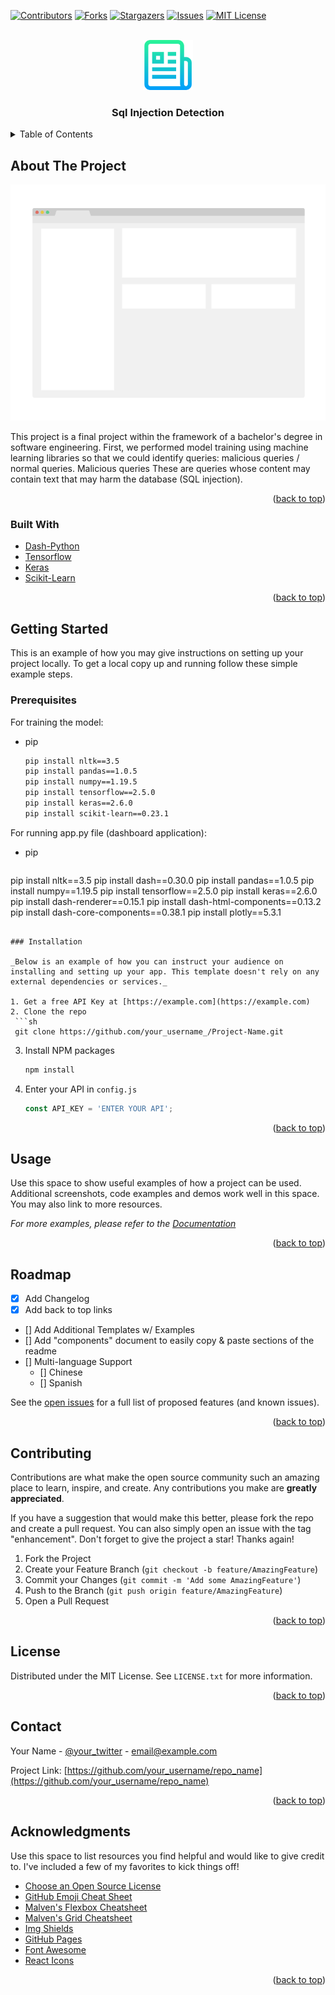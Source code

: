 <div id="top"></div>
<!--
*** Thanks for checking out the Best-README-Template. If you have a suggestion
*** that would make this better, please fork the repo and create a pull request
*** or simply open an issue with the tag "enhancement".
*** Don't forget to give the project a star!
*** Thanks again! Now go create something AMAZING! :D
-->



<!-- PROJECT SHIELDS -->
<!--
*** I'm using markdown "reference style" links for readability.
*** Reference links are enclosed in brackets [ ] instead of parentheses ( ).
*** See the bottom of this document for the declaration of the reference variables
*** for contributors-url, forks-url, etc. This is an optional, concise syntax you may use.
*** https://www.markdownguide.org/basic-syntax/#reference-style-links
-->
[![Contributors][contributors-shield]][contributors-url]
[![Forks][forks-shield]][forks-url]
[![Stargazers][stars-shield]][stars-url]
[![Issues][issues-shield]][issues-url]
[![MIT License][license-shield]][license-url]



<!-- PROJECT LOGO -->
<br />
<div align="center">
  <a href="https://github.com/dudi709/SQL-injection-Final-Project">
    <img src="images/logo.png" alt="Logo" width="80" height="80">
  </a>

  <h3 align="center">Sql Injection Detection</h3>
</div>



<!-- TABLE OF CONTENTS -->
<details>
  <summary>Table of Contents</summary>
  <ol>
    <li>
      <a href="#about-the-project">About The Project</a>
      <ul>
        <li><a href="#built-with">Built With</a></li>
      </ul>
    </li>
    <li>
      <a href="#getting-started">Getting Started</a>
      <ul>
        <li><a href="#prerequisites">Prerequisites</a></li>
        <li><a href="#installation">Installation</a></li>
      </ul>
    </li>
    <li><a href="#usage">Usage</a></li>
    <li><a href="#roadmap">Roadmap</a></li>
    <li><a href="#contributing">Contributing</a></li>
    <li><a href="#license">License</a></li>
    <li><a href="#contact">Contact</a></li>
    <li><a href="#acknowledgments">Acknowledgments</a></li>
  </ol>
</details>



<!-- ABOUT THE PROJECT -->
## About The Project

[![Product Name Screen Shot][product-screenshot]](https://example.com)

This project is a final project within the framework of a bachelor's degree in software engineering.
First, we performed model training using machine learning libraries so that we could identify queries: malicious queries / normal queries. Malicious queries These are queries whose content may contain text that may harm the database (SQL injection).

<p align="right">(<a href="#top">back to top</a>)</p>



### Built With

* [Dash-Python](https://dash.plotly.com/)
* [Tensorflow](https://www.tensorflow.org/)
* [Keras](https://keras.io/)
* [Scikit-Learn](https://scikit-learn.org/stable/)




<p align="right">(<a href="#top">back to top</a>)</p>



<!-- GETTING STARTED -->
## Getting Started

This is an example of how you may give instructions on setting up your project locally.
To get a local copy up and running follow these simple example steps.

### Prerequisites

For training the model:
* pip
  ```sh
  pip install nltk==3.5
  pip install pandas==1.0.5
  pip install numpy==1.19.5
  pip install tensorflow==2.5.0
  pip install keras==2.6.0
  pip install scikit-learn==0.23.1
  ```
 For running app.py file (dashboard application):
 * pip
   ```sh
  pip install nltk==3.5
  pip install dash==0.30.0
  pip install pandas==1.0.5
  pip install numpy==1.19.5
  pip install tensorflow==2.5.0
  pip install keras==2.6.0
  pip install dash-renderer==0.15.1
  pip install dash-html-components==0.13.2
  pip install dash-core-components==0.38.1
  pip install plotly==5.3.1
  ```

### Installation

_Below is an example of how you can instruct your audience on installing and setting up your app. This template doesn't rely on any external dependencies or services._

1. Get a free API Key at [https://example.com](https://example.com)
2. Clone the repo
   ```sh
   git clone https://github.com/your_username_/Project-Name.git
   ```
3. Install NPM packages
   ```sh
   npm install
   ```
4. Enter your API in `config.js`
   ```js
   const API_KEY = 'ENTER YOUR API';
   ```

<p align="right">(<a href="#top">back to top</a>)</p>



<!-- USAGE EXAMPLES -->
## Usage

Use this space to show useful examples of how a project can be used. Additional screenshots, code examples and demos work well in this space. You may also link to more resources.

_For more examples, please refer to the [Documentation](https://example.com)_

<p align="right">(<a href="#top">back to top</a>)</p>



<!-- ROADMAP -->
## Roadmap

- [x] Add Changelog
- [x] Add back to top links
- [] Add Additional Templates w/ Examples
- [] Add "components" document to easily copy & paste sections of the readme
- [] Multi-language Support
    - [] Chinese
    - [] Spanish

See the [open issues](https://github.com/othneildrew/Best-README-Template/issues) for a full list of proposed features (and known issues).

<p align="right">(<a href="#top">back to top</a>)</p>



<!-- CONTRIBUTING -->
## Contributing

Contributions are what make the open source community such an amazing place to learn, inspire, and create. Any contributions you make are **greatly appreciated**.

If you have a suggestion that would make this better, please fork the repo and create a pull request. You can also simply open an issue with the tag "enhancement".
Don't forget to give the project a star! Thanks again!

1. Fork the Project
2. Create your Feature Branch (`git checkout -b feature/AmazingFeature`)
3. Commit your Changes (`git commit -m 'Add some AmazingFeature'`)
4. Push to the Branch (`git push origin feature/AmazingFeature`)
5. Open a Pull Request

<p align="right">(<a href="#top">back to top</a>)</p>



<!-- LICENSE -->
## License

Distributed under the MIT License. See `LICENSE.txt` for more information.

<p align="right">(<a href="#top">back to top</a>)</p>



<!-- CONTACT -->
## Contact

Your Name - [@your_twitter](https://twitter.com/your_username) - email@example.com

Project Link: [https://github.com/your_username/repo_name](https://github.com/your_username/repo_name)

<p align="right">(<a href="#top">back to top</a>)</p>



<!-- ACKNOWLEDGMENTS -->
## Acknowledgments

Use this space to list resources you find helpful and would like to give credit to. I've included a few of my favorites to kick things off!

* [Choose an Open Source License](https://choosealicense.com)
* [GitHub Emoji Cheat Sheet](https://www.webpagefx.com/tools/emoji-cheat-sheet)
* [Malven's Flexbox Cheatsheet](https://flexbox.malven.co/)
* [Malven's Grid Cheatsheet](https://grid.malven.co/)
* [Img Shields](https://shields.io)
* [GitHub Pages](https://pages.github.com)
* [Font Awesome](https://fontawesome.com)
* [React Icons](https://react-icons.github.io/react-icons/search)

<p align="right">(<a href="#top">back to top</a>)</p>

<!-- MARKDOWN LINKS & IMAGES -->
<!-- https://www.markdownguide.org/basic-syntax/#reference-style-links -->
[contributors-shield]: https://img.shields.io/github/contributors/dudi709/SQL-injection-Final-Project?style=for-the-badge
[contributors-url]: https://github.com/dudi709/SQL-injection-Final-Project/graphs/contributors
[forks-shield]: https://img.shields.io/github/forks/dudi709/SQL-injection-Final-Project?style=for-the-badge
[forks-url]: https://github.com/dudi709/SQL-injection-Final-Project/network/members
[stars-shield]: https://img.shields.io/github/stars/dudi709/SQL-injection-Final-Project?style=for-the-badge
[stars-url]: https://github.com/dudi709/SQL-injection-Final-Project/stargazers
[issues-shield]: https://img.shields.io/github/issues/dudi709/SQL-injection-Final-Project?style=for-the-badge
[issues-url]: https://github.com/dudi709/SQL-injection-Final-Project/issues
[license-shield]: https://img.shields.io/github/license/dudi709/SQL-injection-Final-Project?style=for-the-badge
[license-url]: https://github.com/dudi709/SQL-injection-Final-Project/blob/master/LICENSE.txt
[product-screenshot]: images/screenshot.png

